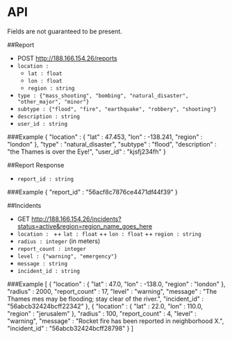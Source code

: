 API
===
Fields are not guaranteed to be present.

##Report
+ POST http://188.166.154.26/reports
+ `location : `
  * `lat : float`
  * `lon : float`
  * `region : string`
+ `type : {"mass_shooting", "bombing", "natural_disaster", "other_major", "minor"}`
+ `subtype : {"flood", "fire", "earthquake", "robbery", "shooting"}`
+ `description : string`
+ `user_id : string`

###Example
    {
        "location" : {
            "lat" : 47.453,
            "lon" : -138.241,
            "region" : "london"
        },
	    "type" : "natural_disaster",
	    "subtype" : "flood",
        "description" : "the Thames is over the Eye!",
        "user_id" : "kjsfj234fh"
    }

##Report Response
+ `report_id : string`

###Example
    { "report_id" : "56acf8c7876ce4471df44f39" }

##Incidents
+ GET http://188.166.154.26/incidents?status=active&region=region_name_goes_here
+ `location : `
++ `lat : float`
++ `lon : float`
++ `region : string`
+ `radius : integer` (in meters)
+ `report_count : integer`
+ `level : {"warning", "emergency"}`
+ `message : string`
+ `incident_id : string`

###Example
    [
        {
            "location" : {
                "lat" : 47.0,
                "lon" : -138.0,
                "region" : "london"
            },
            "radius" : 2000,
            "report_count" : 17,
            "level" : "warning",
            "message" : "The Thames mes may be flooding; stay clear of the river.",
            "incident_id" : "56abcb32424bcff22342"
        },
        {
            "location" : {
                "lat" : 22.0,
                "lon" : 110.0,
                "region" : "jerusalem"
            },
            "radius" : 100,
            "report_count" : 4,
            "level" : "warning",
            "message" : "Rocket fire has been reported in neighborhood X.",
            "incident_id" : "56abcb32424bcff28798"
        }
    ]
    

